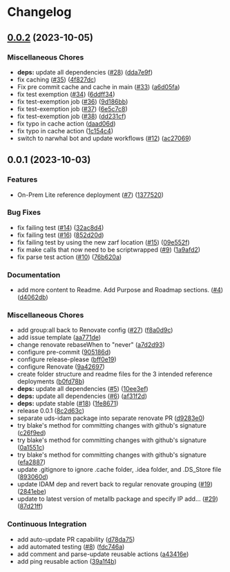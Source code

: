 # Changelog

## [0.0.2](https://github.com/defenseunicorns/narwhal-delivery-reference-deployment/compare/v0.0.1...v0.0.2) (2023-10-05)


### Miscellaneous Chores

* **deps:** update all dependencies ([#28](https://github.com/defenseunicorns/narwhal-delivery-reference-deployment/issues/28)) ([dda7e9f](https://github.com/defenseunicorns/narwhal-delivery-reference-deployment/commit/dda7e9ff355c43dbca1e82492283564fa593ca4f))
* fix caching ([#35](https://github.com/defenseunicorns/narwhal-delivery-reference-deployment/issues/35)) ([4f827dc](https://github.com/defenseunicorns/narwhal-delivery-reference-deployment/commit/4f827dc8f73394bf370b04e2cd3181bbecc03411))
* Fix pre commit cache and cache in main ([#33](https://github.com/defenseunicorns/narwhal-delivery-reference-deployment/issues/33)) ([a6d05fa](https://github.com/defenseunicorns/narwhal-delivery-reference-deployment/commit/a6d05fa0c8f2d8a77605e634e6c5783ecb56f114))
* fix test exemption ([#34](https://github.com/defenseunicorns/narwhal-delivery-reference-deployment/issues/34)) ([6ddff34](https://github.com/defenseunicorns/narwhal-delivery-reference-deployment/commit/6ddff34d0ee992a775c7d3e8041f33fa5d2a3a51))
* fix test-exemption job ([#36](https://github.com/defenseunicorns/narwhal-delivery-reference-deployment/issues/36)) ([9d186bb](https://github.com/defenseunicorns/narwhal-delivery-reference-deployment/commit/9d186bb56be185470f51da5284fea505a088d829))
* fix test-exemption job ([#37](https://github.com/defenseunicorns/narwhal-delivery-reference-deployment/issues/37)) ([6e5c7c8](https://github.com/defenseunicorns/narwhal-delivery-reference-deployment/commit/6e5c7c84c0f9d851df44fd5bd68d7935a34075f4))
* fix test-exemption job ([#38](https://github.com/defenseunicorns/narwhal-delivery-reference-deployment/issues/38)) ([dd231cf](https://github.com/defenseunicorns/narwhal-delivery-reference-deployment/commit/dd231cf666fd758684f98d7571ffc07796b09222))
* fix typo in cache action ([daad06d](https://github.com/defenseunicorns/narwhal-delivery-reference-deployment/commit/daad06de0956fc4ddea0ddc517a06cb074238d3d))
* fix typo in cache action ([1c154c4](https://github.com/defenseunicorns/narwhal-delivery-reference-deployment/commit/1c154c41b0d0c1f0ca4af2374fe5e90900b91f41))
* switch to narwhal bot and update workflows ([#12](https://github.com/defenseunicorns/narwhal-delivery-reference-deployment/issues/12)) ([ac27069](https://github.com/defenseunicorns/narwhal-delivery-reference-deployment/commit/ac27069ada15c9c486176759f1eaeeb55b7c3207))

## 0.0.1 (2023-10-03)


### Features

* On-Prem Lite reference deployment ([#7](https://github.com/defenseunicorns/narwhal-delivery-reference-deployment/issues/7)) ([1377520](https://github.com/defenseunicorns/narwhal-delivery-reference-deployment/commit/1377520f1665ea0f100737122cac87c00ec38662))


### Bug Fixes

* fix failing test ([#14](https://github.com/defenseunicorns/narwhal-delivery-reference-deployment/issues/14)) ([32ac8d4](https://github.com/defenseunicorns/narwhal-delivery-reference-deployment/commit/32ac8d4a3362c01d91d9b2e36dd5f014d2f4db7f))
* fix failing test ([#16](https://github.com/defenseunicorns/narwhal-delivery-reference-deployment/issues/16)) ([852d20d](https://github.com/defenseunicorns/narwhal-delivery-reference-deployment/commit/852d20de53ecb73c2c37ff8da48f13e337d2ba79))
* fix failing test by using the new zarf location ([#15](https://github.com/defenseunicorns/narwhal-delivery-reference-deployment/issues/15)) ([09e552f](https://github.com/defenseunicorns/narwhal-delivery-reference-deployment/commit/09e552f555497d0df0e6ef323ccdd20fafc84d76))
* fix make calls that now need to be scriptwrapped ([#9](https://github.com/defenseunicorns/narwhal-delivery-reference-deployment/issues/9)) ([1a9afd2](https://github.com/defenseunicorns/narwhal-delivery-reference-deployment/commit/1a9afd205265ee0874bc05835c3ac2bcd197b73b))
* fix parse test action ([#10](https://github.com/defenseunicorns/narwhal-delivery-reference-deployment/issues/10)) ([76b620a](https://github.com/defenseunicorns/narwhal-delivery-reference-deployment/commit/76b620aa97661082a47343099578436472692e8f))


### Documentation

* add more content to Readme. Add Purpose and Roadmap sections. ([#4](https://github.com/defenseunicorns/narwhal-delivery-reference-deployment/issues/4)) ([d4062db](https://github.com/defenseunicorns/narwhal-delivery-reference-deployment/commit/d4062db12421bd5efd01dfa1a09eb2eebfc42dab))


### Miscellaneous Chores

* add group:all back to Renovate config ([#27](https://github.com/defenseunicorns/narwhal-delivery-reference-deployment/issues/27)) ([f8a0d9c](https://github.com/defenseunicorns/narwhal-delivery-reference-deployment/commit/f8a0d9c66d64f0c1316fe4b9c31e29cb5a15a75a))
* add issue template ([aa771de](https://github.com/defenseunicorns/narwhal-delivery-reference-deployment/commit/aa771def5fce228a6f1b020bea27e9577087d538))
* change renovate rebaseWhen to "never" ([a7d2d93](https://github.com/defenseunicorns/narwhal-delivery-reference-deployment/commit/a7d2d9348149df1a41f8d770ed566860c72a3573))
* configure pre-commit ([905186d](https://github.com/defenseunicorns/narwhal-delivery-reference-deployment/commit/905186d99f7ec22949974e10832505304f17f873))
* configure release-please ([bff0e19](https://github.com/defenseunicorns/narwhal-delivery-reference-deployment/commit/bff0e1997d12803f3c3d2076f16c4da76078356c))
* configure Renovate ([9a42697](https://github.com/defenseunicorns/narwhal-delivery-reference-deployment/commit/9a4269787c253a46832d66f35b62ca969d134140))
* create folder structure and readme files for the 3 intended reference deployments ([b0fd78b](https://github.com/defenseunicorns/narwhal-delivery-reference-deployment/commit/b0fd78b6f5e491f0af9d8049a087858f60725214))
* **deps:** update all dependencies ([#5](https://github.com/defenseunicorns/narwhal-delivery-reference-deployment/issues/5)) ([10ee3ef](https://github.com/defenseunicorns/narwhal-delivery-reference-deployment/commit/10ee3ef2a046a70b7613d820cc4c53bc06b280ca))
* **deps:** update all dependencies ([#6](https://github.com/defenseunicorns/narwhal-delivery-reference-deployment/issues/6)) ([af31f2d](https://github.com/defenseunicorns/narwhal-delivery-reference-deployment/commit/af31f2d21c5d56b546e032fefd2bab612223085e))
* **deps:** update stable ([#18](https://github.com/defenseunicorns/narwhal-delivery-reference-deployment/issues/18)) ([1fe8671](https://github.com/defenseunicorns/narwhal-delivery-reference-deployment/commit/1fe86713894facda9fba459a1b56b4ee3947195b))
* release 0.0.1 ([8c2d63c](https://github.com/defenseunicorns/narwhal-delivery-reference-deployment/commit/8c2d63ce046cccd00fc2ecc93e269c67f941c307))
* separate uds-idam package into separate renovate PR ([d9283e0](https://github.com/defenseunicorns/narwhal-delivery-reference-deployment/commit/d9283e090ee0ba8c9d7a73779895bdcdb7025e9e))
* try blake's method for committing changes with github's signature ([c26f9ed](https://github.com/defenseunicorns/narwhal-delivery-reference-deployment/commit/c26f9ed4106d3757e41cd4107e1cd2c11b3ff04b))
* try blake's method for committing changes with github's signature ([0a1551c](https://github.com/defenseunicorns/narwhal-delivery-reference-deployment/commit/0a1551cb1be7fd37c702d1412ba3b82067008f12))
* try blake's method for committing changes with github's signature ([efa2887](https://github.com/defenseunicorns/narwhal-delivery-reference-deployment/commit/efa2887a2dc5d41a90f5729d90c4b694bd1130ec))
* update .gitignore to ignore .cache folder, .idea folder, and .DS_Store file ([893060d](https://github.com/defenseunicorns/narwhal-delivery-reference-deployment/commit/893060dfd61e9cb30c60ff99f344a6265b3813b5))
* update IDAM dep and revert back to regular renovate grouping ([#19](https://github.com/defenseunicorns/narwhal-delivery-reference-deployment/issues/19)) ([2841ebe](https://github.com/defenseunicorns/narwhal-delivery-reference-deployment/commit/2841ebe014fc5eb090e52dc5cd3036ca3676247b))
* update to latest version of metallb package and specify IP add… ([#29](https://github.com/defenseunicorns/narwhal-delivery-reference-deployment/issues/29)) ([87d21ff](https://github.com/defenseunicorns/narwhal-delivery-reference-deployment/commit/87d21ff829e69461606bf3113e15c3ab45ec984e))


### Continuous Integration

* add auto-update PR capability ([d78da75](https://github.com/defenseunicorns/narwhal-delivery-reference-deployment/commit/d78da75baa8a3574054248bf35af36d63f573cae))
* add automated testing ([#8](https://github.com/defenseunicorns/narwhal-delivery-reference-deployment/issues/8)) ([fdc746a](https://github.com/defenseunicorns/narwhal-delivery-reference-deployment/commit/fdc746aad2f51a9c9e4623d5e6a297699e846e9f))
* add comment and parse-update reusable actions ([a43416e](https://github.com/defenseunicorns/narwhal-delivery-reference-deployment/commit/a43416e1e73ec6f2fd2cb8df4a666162396d802f))
* add ping reusable action ([39a1f4b](https://github.com/defenseunicorns/narwhal-delivery-reference-deployment/commit/39a1f4b4c3fd3e787c87aa324b96abc04ee69baa))
